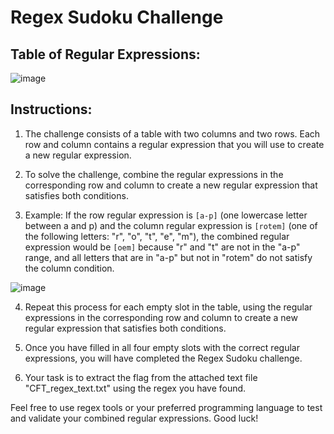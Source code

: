 # Regex Sudoku Challenge

## Table of Regular Expressions:
![image](https://github.com/yardenrev/scripts/assets/145215505/3a708970-c233-4b9b-805d-b4360e687636)

## Instructions:

1. The challenge consists of a table with two columns and two rows. Each row and column contains a regular expression that you will use to create a new regular expression.

2. To solve the challenge, combine the regular expressions in the corresponding row and column to create a new regular expression that satisfies both conditions.

3. Example: If the row regular expression is `[a-p]` (one lowercase letter between a and p) and the column regular expression is `[rotem]` (one of the following letters: "r", "o", "t", "e", "m"), the combined regular expression would be `[oem]` because "r" and "t" are not in the "a-p" range, and all letters that are in "a-p" but not in "rotem" do not satisfy the column condition.

![image](https://github.com/yardenrev/scripts/assets/145215505/acf328df-960c-48f1-857e-2223a3142ff4)

4. Repeat this process for each empty slot in the table, using the regular expressions in the corresponding row and column to create a new regular expression that satisfies both conditions.

5. Once you have filled in all four empty slots with the correct regular expressions, you will have completed the Regex Sudoku challenge.

6. Your task is to extract the flag from the attached text file "CFT_regex_text.txt" using the regex you have found.

Feel free to use regex tools or your preferred programming language to test and validate your combined regular expressions. Good luck!
